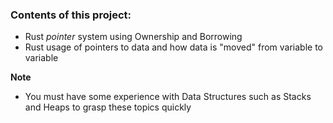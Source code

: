 ### Contents of this project:

- Rust *pointer* system using Ownership and Borrowing
- Rust usage of pointers to data and how data is "moved" from variable to variable


**Note**
- You must have some experience with Data Structures such as Stacks and Heaps to grasp these topics quickly
